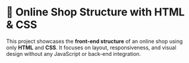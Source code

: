 # 🛒 Online Shop Structure with HTML & CSS

This project showcases the **front-end structure** of an online shop using only **HTML** and **CSS**. It focuses on layout, responsiveness, and visual design without any JavaScript or back-end integration.
